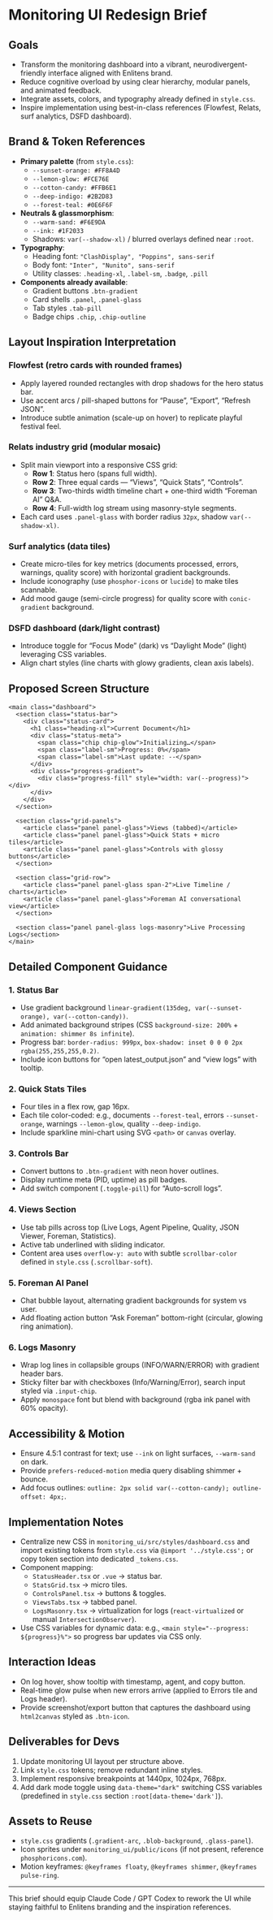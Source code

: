 # Monitoring UI Redesign Brief

## Goals
- Transform the monitoring dashboard into a vibrant, neurodivergent-friendly interface aligned with Enlitens brand.
- Reduce cognitive overload by using clear hierarchy, modular panels, and animated feedback.
- Integrate assets, colors, and typography already defined in `style.css`.
- Inspire implementation using best-in-class references (Flowfest, Relats, surf analytics, DSFD dashboard).

## Brand & Token References
- **Primary palette** (from `style.css`):
  - `--sunset-orange: #FF8A4D`
  - `--lemon-glow: #FCE76E`
  - `--cotton-candy: #FFB6E1`
  - `--deep-indigo: #2B2D83`
  - `--forest-teal: #0E6F6F`
- **Neutrals & glassmorphism**:
  - `--warm-sand: #F6E9DA`
  - `--ink: #1F2033`
  - Shadows: `var(--shadow-xl)` / blurred overlays defined near `:root`.
- **Typography**:
  - Heading font: `"ClashDisplay", "Poppins", sans-serif`
  - Body font: `"Inter", "Nunito", sans-serif`
  - Utility classes: `.heading-xl`, `.label-sm`, `.badge`, `.pill`
- **Components already available**:
  - Gradient buttons `.btn-gradient`
  - Card shells `.panel`, `.panel-glass`
  - Tab styles `.tab-pill`
  - Badge chips `.chip`, `.chip-outline`

## Layout Inspiration Interpretation

### Flowfest (retro cards with rounded frames)
- Apply layered rounded rectangles with drop shadows for the hero status bar.
- Use accent arcs / pill-shaped buttons for “Pause”, “Export”, “Refresh JSON”.
- Introduce subtle animation (scale-up on hover) to replicate playful festival feel.

### Relats industry grid (modular mosaic)
- Split main viewport into a responsive CSS grid:
  - **Row 1**: Status hero (spans full width).
  - **Row 2**: Three equal cards — “Views”, “Quick Stats”, “Controls”.
  - **Row 3**: Two-thirds width timeline chart + one-third width “Foreman AI” Q&A.
  - **Row 4**: Full-width log stream using masonry-style segments.
- Each card uses `.panel-glass` with border radius `32px`, shadow `var(--shadow-xl)`.

### Surf analytics (data tiles)
- Create micro-tiles for key metrics (documents processed, errors, warnings, quality score) with horizontal gradient backgrounds.
- Include iconography (use `phosphor-icons` or `lucide`) to make tiles scannable.
- Add mood gauge (semi-circle progress) for quality score with `conic-gradient` background.

### DSFD dashboard (dark/light contrast)
- Introduce toggle for “Focus Mode” (dark) vs “Daylight Mode” (light) leveraging CSS variables.
- Align chart styles (line charts with glowy gradients, clean axis labels).

## Proposed Screen Structure

```
<main class="dashboard">
  <section class="status-bar">
    <div class="status-card">
      <h1 class="heading-xl">Current Document</h1>
      <div class="status-meta">
        <span class="chip chip-glow">Initializing…</span>
        <span class="label-sm">Progress: 0%</span>
        <span class="label-sm">Last update: --</span>
      </div>
      <div class="progress-gradient">
        <div class="progress-fill" style="width: var(--progress)"></div>
      </div>
    </div>
  </section>

  <section class="grid-panels">
    <article class="panel panel-glass">Views (tabbed)</article>
    <article class="panel panel-glass">Quick Stats + micro tiles</article>
    <article class="panel panel-glass">Controls with glossy buttons</article>
  </section>

  <section class="grid-row">
    <article class="panel panel-glass span-2">Live Timeline / charts</article>
    <article class="panel panel-glass">Foreman AI conversational view</article>
  </section>

  <section class="panel panel-glass logs-masonry">Live Processing Logs</section>
</main>
```

## Detailed Component Guidance

### 1. Status Bar
- Use gradient background `linear-gradient(135deg, var(--sunset-orange), var(--cotton-candy))`.
- Add animated background stripes (CSS `background-size: 200%` + `animation: shimmer 8s infinite`).
- Progress bar: `border-radius: 999px`, `box-shadow: inset 0 0 0 2px rgba(255,255,255,0.2)`.
- Include icon buttons for “open latest_output.json” and “view logs” with tooltip.

### 2. Quick Stats Tiles
- Four tiles in a flex row, gap 16px.
- Each tile color-coded: e.g., documents `--forest-teal`, errors `--sunset-orange`, warnings `--lemon-glow`, quality `--deep-indigo`.
- Include sparkline mini-chart using SVG `<path>` or `canvas` overlay.

### 3. Controls Bar
- Convert buttons to `.btn-gradient` with neon hover outlines.
- Display runtime meta (PID, uptime) as pill badges.
- Add switch component (`.toggle-pill`) for “Auto-scroll logs”.

### 4. Views Section
- Use tab pills across top (Live Logs, Agent Pipeline, Quality, JSON Viewer, Foreman, Statistics).
- Active tab underlined with sliding indicator.
- Content area uses `overflow-y: auto` with subtle `scrollbar-color` defined in `style.css` (`.scrollbar-soft`).

### 5. Foreman AI Panel
- Chat bubble layout, alternating gradient backgrounds for system vs user.
- Add floating action button “Ask Foreman” bottom-right (circular, glowing ring animation).

### 6. Logs Masonry
- Wrap log lines in collapsible groups (INFO/WARN/ERROR) with gradient header bars.
- Sticky filter bar with checkboxes (Info/Warning/Error), search input styled via `.input-chip`.
- Apply `monospace` font but blend with background (rgba ink panel with 60% opacity).

## Accessibility & Motion
- Ensure 4.5:1 contrast for text; use `--ink` on light surfaces, `--warm-sand` on dark.
- Provide `prefers-reduced-motion` media query disabling shimmer + bounce.
- Add focus outlines: `outline: 2px solid var(--cotton-candy); outline-offset: 4px;`.

## Implementation Notes
- Centralize new CSS in `monitoring_ui/src/styles/dashboard.css` and import existing tokens from `style.css` via `@import '../style.css';` or copy token section into dedicated `_tokens.css`.
- Component mapping:
  - `StatusHeader.tsx` or `.vue` -> status bar.
  - `StatsGrid.tsx` -> micro tiles.
  - `ControlsPanel.tsx` -> buttons & toggles.
  - `ViewsTabs.tsx` -> tabbed panel.
  - `LogsMasonry.tsx` -> virtualization for logs (`react-virtualized` or manual `IntersectionObserver`).
- Use CSS variables for dynamic data: e.g., `<main style="--progress: ${progress}%">` so progress bar updates via CSS only.

## Interaction Ideas
- On log hover, show tooltip with timestamp, agent, and copy button.
- Real-time glow pulse when new errors arrive (applied to Errors tile and Logs header).
- Provide screenshot/export button that captures the dashboard using `html2canvas` styled as `.btn-icon`.

## Deliverables for Devs
1. Update monitoring UI layout per structure above.
2. Link `style.css` tokens; remove redundant inline styles.
3. Implement responsive breakpoints at 1440px, 1024px, 768px.
4. Add dark mode toggle using `data-theme="dark"` switching CSS variables (predefined in `style.css` section `:root[data-theme='dark']`).

## Assets to Reuse
- `style.css` gradients (`.gradient-arc`, `.blob-background`, `.glass-panel`).
- Icon sprites under `monitoring_ui/public/icons` (if not present, reference `phosphoricons.com`).
- Motion keyframes: `@keyframes floaty`, `@keyframes shimmer`, `@keyframes pulse-ring`.

---
This brief should equip Claude Code / GPT Codex to rework the UI while staying faithful to Enlitens branding and the inspiration references.
